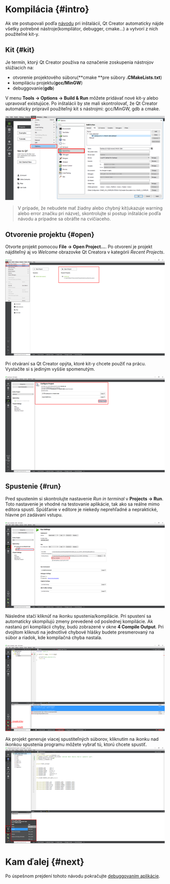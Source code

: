 # Kompilácia {#intro}

Ak ste postupovali podľa [návodu](/qt-creator/installation.md) pri inštalácií, Qt Creator automaticky nájde všetky potrebné nástroje\(kompilátor, debugger, cmake...\) a vytvorí z nich použiteľné kit-y.

## Kit {#kit}

Je termín, ktorý Qt Creator používa na označenie zoskupenia nástrojov slúžiacich na:

* otvorenie projektového súboru\(**cmake **pre súbory **.CMakeLists.txt**\)
* kompiláciu projektu\(**gcc/MinGW**\)
* debuggovanie\(**gdb**\)

V menu **Tools → Options → Build & Run** môžete pridávať nové kit-y alebo upravovať existujúce. Po inštalácii by ste mali skontrolovať, že Qt Creator automaticky pripravil použiteľný kit s nástrojmi: gcc/MinGW, gdb a cmake.

![](/images/qt-creator/setup_01.png)

> V prípade, že nebudete mať žiadny alebo chybný kit\(ukazuje warning alebo error značku pri názve\), skontrolujte si postup inštalácie podľa návodu a prípadne sa obráťte na cvičiaceho.

## Otvorenie projektu {#open}

Otvorte projekt pomocou **File → Open Project...**. Po otvorení je projekt nájditeľný aj vo _Welcome_ obrazovke Qt Creatora v kategórii _Recent Projects_.

![](/images/qt-creator/open_01.png)

Pri otváraní sa Qt Creator opýta, ktoré kit-y chcete použiť na prácu. Vystačíte si s jediným vyššie spomenutým.

![](/images/qt-creator/open_02.png)

## Spustenie {#run}

Pred spustením si skontrolujte nastavenie _Run in terminal_ v **Projects → Run**. Toto nastavenie je vhodné na testovanie aplikácie, tak ako sa reálne mimo editora spustí. Spúšťanie v editore je niekedy neprehľadné a nepraktické, hlavne pri zadávaní vstupu.

![](/images/qt-creator/open_03.png)

Následne stačí kliknúť na ikonku spustenia/kompilácie. Pri spustení sa automaticky skompilujú zmeny prevedené od poslednej kompilácie. Ak nastanú pri kompilácii chyby, budú zobrazené v okne **4 Compile Output**. Pri dvojitom kliknuti na jednotlivé chybové hlášky budete presmerovaný na súbor a riadok, kde kompilačná chyba nastala.

![](/images/qt-creator/compile_01.png)

Ak projekt generuje viacej spustiteľných súborov, kliknutím na ikonku nad ikonkou spustenia programu môžete vybrať tú, ktorú chcete spustiť.  
![](/images/qt-creator/binaries.png)





# Kam ďalej {#next}

Po úspešnom prejdení tohoto návodu pokračujte [debuggovaním aplikácie](/qt-creator/debug.md).

